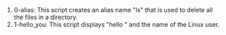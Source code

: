 1. 0-alias: This script creates an alias name "ls" that is used to delete all the files in a directory.
2. 1-hello_you: This script displays "hello " and the name of the Linux user. 
